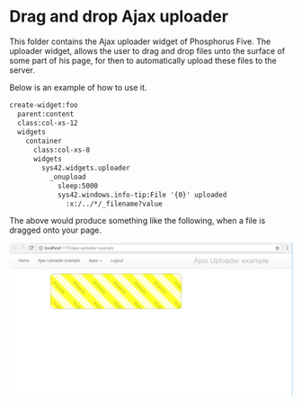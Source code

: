 Drag and drop Ajax uploader
========

This folder contains the Ajax uploader widget of Phosphorus Five. The uploader widget, allows the user to drag and drop files
unto the surface of some part of his page, for then to automatically upload these files to the server.

Below is an example of how to use it.

```
create-widget:foo
  parent:content
  class:col-xs-12
  widgets
    container
      class:col-xs-8
      widgets
        sys42.widgets.uploader
          _onupload
            sleep:5000
            sys42.windows.info-tip:File '{0}' uploaded
              :x:/../*/_filename?value
```

The above would produce something like the following, when a file is dragged onto your page.

![alt tag](screenshots/ajax-uploader-example-screenshot.png)

